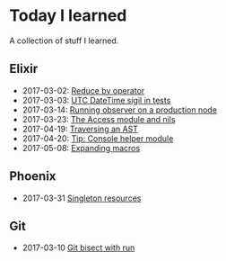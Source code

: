 # Today I learned

A collection of stuff I learned.

## Elixir

* 2017-03-02: [Reduce by operator](elixir/20170302_reduce_by_operator.md)
* 2017-03-03: [UTC DateTime sigil in tests](elixir/20170303_utc_time_sigil.md)
* 2017-03-14: [Running observer on a production node](elixir/20170314_observer_to_production.md)
* 2017-03-23: [The Access module and nils](elixir/20170323_access_nils.md)
* 2017-04-19: [Traversing an AST](elixir/20170419_traversing_ast.md)
* 2017-04-20: [Tip: Console helper module](elixir/20170420_console.md)
* 2017-05-08: [Expanding macros](elixir/20170508_expanding_macros.md)

## Phoenix

* 2017-03-31 [Singleton resources](phoenix/20170331_singleton_resources.md)

## Git

* 2017-03-10 [Git bisect with run](git/20170310_bisect_with_run.md)
